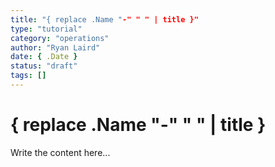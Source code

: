 ```yaml
---
title: "{ replace .Name "-" " " | title }"
type: "tutorial"
category: "operations"
author: "Ryan Laird"
date: { .Date }
status: "draft"
tags: []
---
```


# { replace .Name "-" " " | title }

Write the content here...
